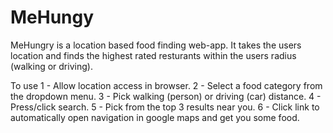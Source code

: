 # MeHungy
MeHungry is a location based food finding web-app. It takes the users location and finds the highest rated resturants within the users radius (walking or driving).

To use
1 - Allow location access in browser.
2 - Select a food category from the dropdown menu.
3 - Pick walking (person) or driving (car) distance.
4 - Press/click search.
5 - Pick from the top 3 results near you.
6 - Click link to automatically open navigation in google maps and get you some food.

